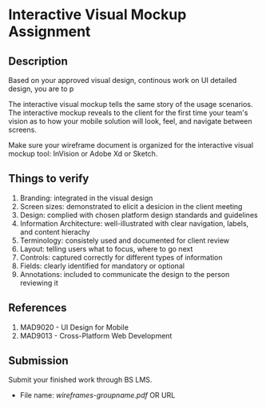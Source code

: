 # Interactive Visual Mockup Assignment

## Description

Based on your approved visual design, continous work on UI detailed design, you are to p 

The interactive visual mockup tells the same story of the usage scenarios. The interactive mockup reveals to the client for the first time your team's vision as to how your mobile solution will look, feel, and navigate between screens.

Make sure your wireframe document is organized for the interactive visual mockup tool: InVision or Adobe Xd or Sketch.

## Things to verify

1. Branding: integrated in the visual design
2. Screen sizes: demonstrated to elicit a desicion in the client meeting
3. Design: complied with chosen platform design standards and guidelines
4. Information Architecture: well-illustrated with clear navigation, labels, and content hierachy
5. Terminology: consistely used and documented for client review
6. Layout: telling users what to focus, where to go next
7. Controls: captured correctly for different types of information
8. Fields: clearly identified for mandatory or optional
9. Annotations: included to communicate the design to the person reviewing it

## References

1. MAD9020 - UI Design for Mobile
2. MAD9013 - Cross-Platform Web Development

## Submission

Submit your finished work through BS LMS.
- File name: _wireframes-groupname.pdf_ OR URL 
